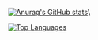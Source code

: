 [![Anurag's GitHub stats](https://github-readme-stats.vercel.app/api?username=thepotatopowers&theme=tokyonight)](https://github.com/thepotatopowers/github-readme-stats)\

[![Top Languages](https://github-readme-stats.vercel.app/api/top-langs/?username=thepotatopowers&theme=react)](https://github.com/thepotatopowers)


<!--
**ThePotatoPowers/ThePotatoPowers** is a ✨ _special_ ✨ repository because its `README.md` (this file) appears on your GitHub profile.

Here are some ideas to get you started:

- 🔭 I’m currently working on ...
- 🌱 I’m currently learning ...
- 👯 I’m looking to collaborate on ...
- 🤔 I’m looking for help with ...
- 💬 Ask me about ...
- 📫 How to reach me: ...
- 😄 Pronouns: ...
- ⚡ Fun fact: ...
-->
